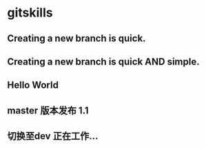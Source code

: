# gitskills
## Creating a new branch is quick.
## Creating a new branch is quick AND simple.
## Hello World


## master 版本发布 1.1
## 切换至dev 正在工作...
